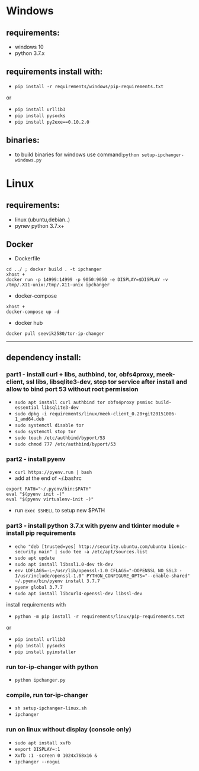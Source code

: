 # Windows 
## requirements:
- windows 10
- python 3.7.x

## requirements install with:
- `pip install -r requirements/windows/pip-requirements.txt`

or

- `pip install urllib3`
- `pip install pysocks`
- `pip install py2exe==0.10.2.0`

## binaries:
- to build binaries for windows use command:`python setup-ipchanger-windows.py`


# Linux
## requirements:
- linux (ubuntu,debian..)
- pynev python 3.7.x+

## Docker
 - Dockerfile
```
cd ../ ; docker build . -t ipchanger
xhost +
docker run -p 14999:14999 -p 9050:9050 -e DISPLAY=$DISPLAY -v /tmp/.X11-unix:/tmp/.X11-unix ipchanger
```
 - docker-compose
```
xhost +
docker-compose up -d
```
 - docker hub
```
docker pull seevik2580/tor-ip-changer
```
************************************************************

## dependency install:
### part1 - install curl + libs, authbind, tor, obfs4proxy, meek-client, ssl libs, libsqlite3-dev, stop tor service after install and allow to bind port 53 without root permission
- `sudo apt install curl authbind tor obfs4proxy psmisc build-essential libsqlite3-dev`
- `sudo dpkg -i requirements/linux/meek-client_0.20+git20151006-1_amd64.deb`
- `sudo systemctl disable tor`
- `sudo systemctl stop tor`
- `sudo touch /etc/authbind/byport/53`
- `sudo chmod 777 /etc/authbind/byport/53`

### part2 - install pyenv
- `curl https://pyenv.run | bash`
- add at the end of ~/.bashrc
```
export PATH="~/.pyenv/bin:$PATH"
eval "$(pyenv init -)"
eval "$(pyenv virtualenv-init -)"
```
- run `exec $SHELL` to setup new $PATH
### part3 - install python 3.7.x with pyenv and tkinter module + install pip requirements

- `echo "deb [trusted=yes] http://security.ubuntu.com/ubuntu bionic-security main" | sudo tee -a /etc/apt/sources.list`
- `sudo apt update`
- `sudo apt install libssl1.0-dev tk-dev`
- `env LDFLAGS=-L~/usr/lib/openssl-1.0 CFLAGS="-DOPENSSL_NO_SSL3 -I/usr/include/openssl-1.0" PYTHON_CONFIGURE_OPTS="--enable-shared" ~/.pyenv/bin/pyenv install 3.7.7`
- `pyenv global 3.7.7`
- `sudo apt install libcurl4-openssl-dev libssl-dev`

install requirements with
- `python -m pip install -r requirements/linux/pip-requirements.txt`

or
- `pip install urllib3`
- `pip install pysocks`
- `pip install pyinstaller`

### run tor-ip-changer with python
- `python ipchanger.py`

### compile, run tor-ip-changer
- `sh setup-ipchanger-linux.sh`
- `ipchanger`

### run on linux without display (console only)
- `sudo apt install xvfb`
- `export DISPLAY=:1`
- `Xvfb :1 -screen 0 1024x768x16 &`
- `ipchanger --nogui`